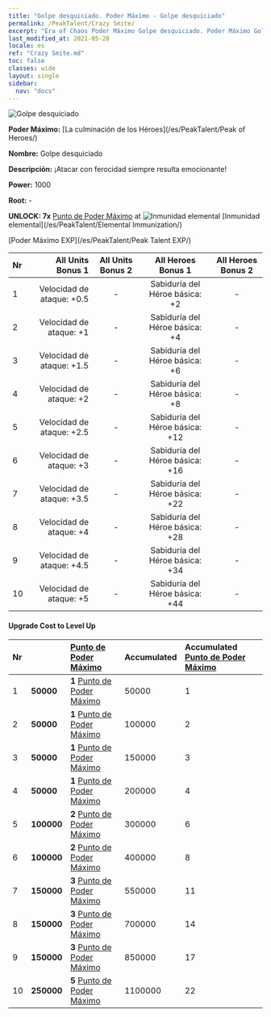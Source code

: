 ```yaml
---
title: "Golpe desquiciado. Poder Máximo - Golpe desquiciado"
permalink: /PeakTalent/Crazy Smite/
excerpt: "Era of Chaos Poder Máximo Golpe desquiciado. Poder Máximo Golpe desquiciado. Golpe desquiciado"
last_modified_at: 2021-05-28
locale: es
ref: "Crazy Smite.md"
toc: false
classes: wide
layout: single
sidebar:
  nav: "docs"
---
```


  ![Golpe desquiciado](/images/pt/talent_1005.png)

  **Poder Máximo:** [La culminación de los Héroes](/es/PeakTalent/Peak of Heroes/)

  **Nombre:** Golpe desquiciado

  **Descripción:** ¡Atacar con ferocidad siempre resulta emocionante!

  **Power:** 1000

  **Root:** -

  **UNLOCK: 7x** [Punto de Poder Máximo](/ItemsES/con_934/) at ![Inmunidad elemental](/images/pt/talent_1004.png) [Inmunidad elemental](/es/PeakTalent/Elemental Immunization/)

  [Poder Máximo EXP](/es/PeakTalent/Peak Talent EXP/)

  | Nr | All Units Bonus 1 | All Units Bonus 2 | All Heroes Bonus 1 | All Heroes Bonus 2 |
  |:---|--------------:|:-------------:|:-------------:|:-------------:|
  | 1 | Velocidad de ataque: +0.5 | - | Sabiduría del Héroe básica: +2 | - |
  | 2 | Velocidad de ataque: +1 | - | Sabiduría del Héroe básica: +4 | - |
  | 3 | Velocidad de ataque: +1.5 | - | Sabiduría del Héroe básica: +6 | - |
  | 4 | Velocidad de ataque: +2 | - | Sabiduría del Héroe básica: +8 | - |
  | 5 | Velocidad de ataque: +2.5 | - | Sabiduría del Héroe básica: +12 | - |
  | 6 | Velocidad de ataque: +3 | - | Sabiduría del Héroe básica: +16 | - |
  | 7 | Velocidad de ataque: +3.5 | - | Sabiduría del Héroe básica: +22 | - |
  | 8 | Velocidad de ataque: +4 | - | Sabiduría del Héroe básica: +28 | - |
  | 9 | Velocidad de ataque: +4.5 | - | Sabiduría del Héroe básica: +34 | - |
  | 10 | Velocidad de ataque: +5 | - | Sabiduría del Héroe básica: +44 | - |


#### Upgrade Cost to Level Up

  | Nr | <i class="fas fa-coins"/> | [Punto de Poder Máximo](/ItemsES/con_934/) | Accumulated <i class="fas fa-coins"/> | Accumulated [Punto de Poder Máximo](/ItemsES/con_934/) |
  |:---|:--------------|:-------------|:-------------|:-------------|
  | 1 | **50000** | **1** [Punto de Poder Máximo](/ItemsES/con_934/) | 50000 | 1 |
  | 2 | **50000** | **1** [Punto de Poder Máximo](/ItemsES/con_934/) | 100000 | 2 |
  | 3 | **50000** | **1** [Punto de Poder Máximo](/ItemsES/con_934/) | 150000 | 3 |
  | 4 | **50000** | **1** [Punto de Poder Máximo](/ItemsES/con_934/) | 200000 | 4 |
  | 5 | **100000** | **2** [Punto de Poder Máximo](/ItemsES/con_934/) | 300000 | 6 |
  | 6 | **100000** | **2** [Punto de Poder Máximo](/ItemsES/con_934/) | 400000 | 8 |
  | 7 | **150000** | **3** [Punto de Poder Máximo](/ItemsES/con_934/) | 550000 | 11 |
  | 8 | **150000** | **3** [Punto de Poder Máximo](/ItemsES/con_934/) | 700000 | 14 |
  | 9 | **150000** | **3** [Punto de Poder Máximo](/ItemsES/con_934/) | 850000 | 17 |
  | 10 | **250000** | **5** [Punto de Poder Máximo](/ItemsES/con_934/) | 1100000 | 22 |
